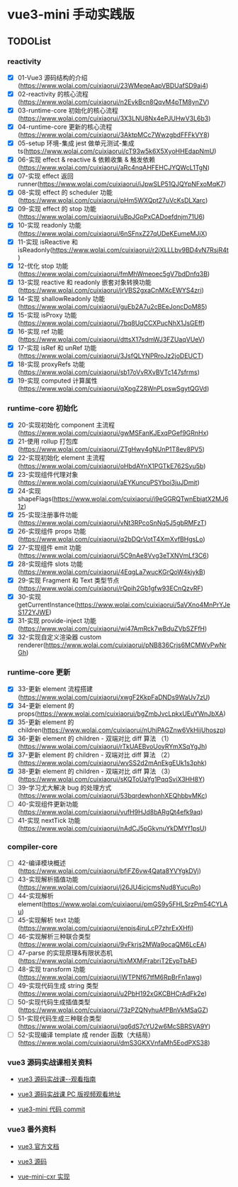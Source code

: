 # vue3-mini 手动实践版

## TODOList

### **reactivity**

- [x] 01-Vue3 源码结构的介绍(<https://www.wolai.com/cuixiaorui/23WMeqeAapVBDUafSD9aj4>)
- [x] 02-reactivity 的核心流程(<https://www.wolai.com/cuixiaorui/n2EvkBcn8QqvM4pTM8ynZV>)
- [x] 03-runtime-core 初始化的核心流程(<https://www.wolai.com/cuixiaorui/3X3LNU8Nx4ePJUHwV3L6b3>)
- [x] 04-runtime-core 更新的核心流程(<https://www.wolai.com/cuixiaorui/3AktpMCc7WwzgbdFFFkVY8>)
- [x] 05-setup 环境-集成 jest 做单元测试-集成 ts(<https://www.wolai.com/cuixiaorui/cT93w5k6X5XyoHHEdapNmU>)
- [x] 06-实现 effect & reactive & 依赖收集 & 触发依赖(<https://www.wolai.com/cuixiaorui/aRc4nqAHFEHCJYQWcL1TgN>)
- [x] 07-实现 effect 返回 runner(<https://www.wolai.com/cuixiaorui/iJpwSLP51QJQYpNFxoMqK7>)
- [x] 08-实现 effect 的 scheduler 功能(<https://www.wolai.com/cuixiaorui/pHm5WXQpt27uVcKsDLXarc>)
- [x] 09-实现 effect 的 stop 功能(<https://www.wolai.com/cuixiaorui/uBpJGpPxCADoefdnjm71U6>)
- [x] 10-实现 readonly 功能(<https://www.wolai.com/cuixiaorui/6nSFnxZ27qUDeKEumeMJjX>)
- [x] 11-实现 isReactive 和 isReadonly(<https://www.wolai.com/cuixiaorui/r2jXLLLbv9BD4vN7RsjR4t>)
- [x] 12-优化 stop 功能(<https://www.wolai.com/cuixiaorui/fmMhWmeoec5gV7bdDnfq3B>)
- [x] 13-实现 reactive 和 readonly 嵌套对象转换功能(<https://www.wolai.com/cuixiaorui/jrVBS2gxaCnMXcEWYS4zri>)
- [x] 14-实现 shallowReadonly 功能(<https://www.wolai.com/cuixiaorui/guEb2A7u2cBEeJoncDoM85>)
- [x] 15-实现 isProxy 功能(<https://www.wolai.com/cuixiaorui/7bq8UqCCXPucNhX1JsGEff>)
- [x] 16-实现 ref 功能(<https://www.wolai.com/cuixiaorui/dttsX17sdmWJ3FZUaqVUeV>)
- [x] 17-实现 isRef 和 unRef 功能(<https://www.wolai.com/cuixiaorui/3JsfQLYNPRroJz2joDEUCT>)
- [x] 18-实现 proxyRefs 功能(<https://www.wolai.com/cuixiaorui/sb17oVvRXvBVTc147sfrms>)
- [x] 19-实现 computed 计算属性(<https://www.wolai.com/cuixiaorui/qXpgZ28WnPLpswSgytQGVd>)

### **runtime-core 初始化**

- [x] 20-实现初始化 component 主流程(<https://www.wolai.com/cuixiaorui/gwMSFanKJExqPGef9GRnHx>)
- [x] 21-使用 rollup 打包库(<https://www.wolai.com/cuixiaorui/ZTgHwy4gNUnP1T8ev8PV5>)
- [x] 22-实现初始化 element 主流程(<https://www.wolai.com/cuixiaorui/oHbdAYnX1PGTkE762Syu5b>)
- [x] 23-实现组件代理对象(<https://www.wolai.com/cuixiaorui/aEYKuncuPSYboi3juJDmit>)
- [x] 24-实现 shapeFlags(<https://www.wolai.com/cuixiaorui/i9eGGRQTwnEbjatX2MJ61z>)
- [x] 25-实现注册事件功能(<https://www.wolai.com/cuixiaorui/vNt3RPcoSnNq5J5gbRMFzT>)
- [x] 26-实现组件 props 功能(<https://www.wolai.com/cuixiaorui/q2bDQrVotT4XmXvfBHgsLo>)
- [x] 27-实现组件 emit 功能(<https://www.wolai.com/cuixiaorui/5C9nAe8Vvg3eTXNVmLf3C6>)
- [x] 28-实现组件 slots 功能(<https://www.wolai.com/cuixiaorui/4EqgLa7wucKGrQoW4kiykB>)
- [x] 29-实现 Fragment 和 Text 类型节点(<https://www.wolai.com/cuixiaorui/rQpih2Gb1gfw93ECnQzvRF>)
- [x] 30-实现 getCurrentInstance(<https://www.wolai.com/cuixiaorui/5aVXno4MnPrYJeS172YJWE>)
- [x] 31-实现 provide-inject 功能(<https://www.wolai.com/cuixiaorui/wi47AmRck7wBduZVbSZFfH>)
- [x] 32-实现自定义渲染器 custom renderer(<https://www.wolai.com/cuixiaorui/pNB836Crjs6MCMWvPwNrGh>)

### **runtime-core 更新**

- [x] 33-更新 element 流程搭建(<https://www.wolai.com/cuixiaorui/xwgF2KkpFaDNDs9WaUv7zU>)
- [x] 34-更新 element 的 props(<https://www.wolai.com/cuixiaorui/bgZmbJvcLpkxUEuYWnJbXA>)
- [x] 35-更新 element 的 children(<https://www.wolai.com/cuixiaorui/nUhjPAGZnw6VkHijUhoszp>)
- [x] 36-更新 element 的 children - 双端对比 diff 算法 （1）(<https://www.wolai.com/cuixiaorui/rTkUAEBvoUoyRYmXSqYgJh>)
- [x] 37-更新 element 的 children - 双端对比 diff 算法 （2）(<https://www.wolai.com/cuixiaorui/wvSS2d2mAnEkgEUk1s3phk>)
- [x] 38-更新 element 的 children - 双端对比 diff 算法 （3）(<https://www.wolai.com/cuixiaorui/sKQToUaYg1PqqSviX3HH8Y>)
- [ ] 39-学习尤大解决 bug 的处理方式(<https://www.wolai.com/cuixiaorui/53bqrdewhonhXEQhbbvMKc>)
- [ ] 40-实现组件更新功能(<https://www.wolai.com/cuixiaorui/vufH9HJd8bARgQt4efk9aq>)
- [ ] 41-实现 nextTick 功能(<https://www.wolai.com/cuixiaorui/nAdCJ5pGkvnuYkDMYf1psU>)

### **compiler-core**

- [ ] 42-编译模块概述(<https://www.wolai.com/cuixiaorui/bfiFZ6vw4Qata8YVYgkDVj>)
- [ ] 43-实现解析插值功能(<https://www.wolai.com/cuixiaorui/j26JU4icjcmsNud8YucuRo>)
- [ ] 44-实现解析 element(<https://www.wolai.com/cuixiaorui/pmGS9y5FHLSrzPm54CYLAu>)
- [ ] 45-实现解析 text 功能(<https://www.wolai.com/cuixiaorui/enpjs4iruLcP7zhrExXHfi>)
- [ ] 46-实现解析三种联合类型(<https://www.wolai.com/cuixiaorui/9vFkrjs2MWa9ocaQM6LcEA>)
- [ ] 47-parse 的实现原理&有限状态机(<https://www.wolai.com/cuixiaorui/tixMXMjFrabriT2EypTbAE>)
- [ ] 48-实现 transform 功能(<https://www.wolai.com/cuixiaorui/iWTPNf67tfM6RpBrFn1awg>)
- [ ] 49-实现代码生成 string 类型(<https://www.wolai.com/cuixiaorui/u2PbH192xGKCBHCrAdFk2e>)
- [ ] 50-实现代码生成插值类型(<https://www.wolai.com/cuixiaorui/73zPZQNyhuAfPBnVkMSaGZ>)
- [ ] 51-实现代码生成三种联合类型(<https://www.wolai.com/cuixiaorui/qq6dS7cYU2w6McSBRSVA9Y>)
- [ ] 52-实现编译 template 成 render 函数（大结局）(<https://www.wolai.com/cuixiaorui/dmS3GKXVnfaMh5EodPXS38>)

### vue3 源码实战课相关资料

- [vue3 源码实战课--观看指南](https://www.wolai.com/cuixiaorui/f3suaYxX5iu7FD6mQUhHuW)

- [vue3 源码实战课 PC 版视频观看地址](https://appewiejl9g3764.h5.xiaoeknow.com/v1/course/column/p_61fb595ce4b0beaee4275e1e?type=3)

- [vue3-mini 代码 commit](https://github.com/cuixiaorui/teach-vue-practice/commits/main)

### vue3 番外资料

- [vue3 官方文档](https://v3.cn.vuejs.org/)

- [vue3 源码](https://github.com/vuejs/core)

- [vue-mini-cxr 实现](https://github.com/cuixiaorui/mini-vue)

